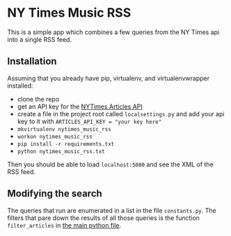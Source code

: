 # NY Times Music RSS
This is a simple app which combines a few queries from the NY Times api into a
single RSS feed.

## Installation
Assuming that you already have pip, virtualenv, and virtualenvwrapper installed:

* clone the repo
* get an API key for the [NYTimes Articles API](http://developer.nytimes.com)
* create a file in the project root called `localsettings.py` and add your api
  key to it with `ARTICLES_API_KEY = "your key here"`
* `mkvirtualenv nytimes_music_rss`
* `workon nytimes_music_rss`
* `pip install -r requirements.txt`
* `python nytimes_music_rss.txt`

Then you should be able to load `localhost:5000` and see the XML of the RSS
feed.

## Modifying the search
The queries that run are enumerated in a list in the file `constants.py`. The
filters that pare down the results of all those	queries is the function
`filter_articles` in [the main python file](https://github.com/mgeraci/nytimes-music-rss/blob/master/nytimes_music_rss.py).
